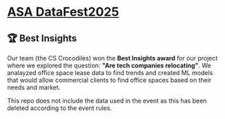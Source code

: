# [ASA DataFest2025](https://oevkaya.github.io/datafest_UoE_25/)

## 🏆 Best Insights
Our team (the CS Crocodiles) won the **Best Insights award** for our project where we explored the question: **"Are tech companies relocating"**. We analayzed office space lease data to find trends and created ML models that would allow commercial clients to find office spaces based on their needs and market.

This repo does not include the data used in the event as this has been deleted according to the event rules.

